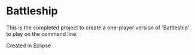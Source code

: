 # Battleship

This is the completed project to create a one-player version of 'Battleship' to play on the command line.

Created in Eclipse

